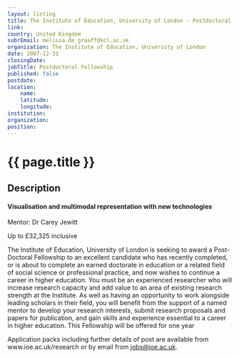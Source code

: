 ```yaml
---
layout: listing
title: The Institute of Education, University of London - Postdoctoral Fellowship
link:
country: United Kingdom
subrEmail: melissa.de_graaff@kcl.ac.uk
organization: The Institute of Education, University of London 
date: 2007-12-31
closingDate: 
jobTitle: Postdoctoral Fellowship
published: false
postdate:
location:
    name: 
    latitude: 
    longitude: 
institution: 
organization: 
position: 
--- 
```



# {{ page.title }}

## Description












<h4>Visualisation and multimodal representation with new technologies</h4>
<p>Mentor: Dr Carey Jewitt</p>

<p class="hft-paras">Up to £32,325 inclusive</p>

<p class="hft-paras">The Institute of Education, University of London 
is seeking to award a Post-Doctoral Fellowship to 
an excellent candidate who has recently 
completed, or is about to complete an earned 
doctorate in education or a related field of 
social science or professional practice, and now 
wishes to continue a career in higher education. 
You must be an experienced researcher who will 
increase research capacity and add value to an 
area of existing research strength at the 
Institute. As well as having an opportunity to 
work alongside leading scholars in their field, 
you will benefit from the support of a named 
mentor to develop your research interests, submit 
research proposals and papers for publication, 
and gain skills and experience essential to a 
career in higher education. This Fellowship will be offered for one year</p>

<p class="hft-paras">Application packs including further details of 
post are available from www.ioe.ac.uk/research or by email from <a href="mailto:jobs@ioe.ac.uk" class="hft-email">jobs@ioe.ac.uk</a>. </p>

